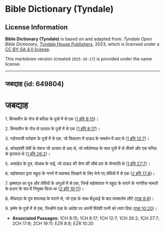# Bible Dictionary (Tyndale)

## License Information

**Bible Dictionary (Tyndale)** is based on and adapted from: _Tyndale Open Bible Dictionary_, [Tyndale House Publishers](https://tyndaleopenresources.com/), 2023, which is licensed under a [CC BY-SA 4.0 license](https://creativecommons.org/licenses/by-sa/4.0/legalcode.en).

This markdown version (created `2025-10-17`) is provided under the same license.



--------------------------------

## जबद्याह (id: 649804)

जबद्याह
=======

1\. बिन्यामीन के गोत्र से बरीआ के पुत्रों में से एक ([1 इति 8:15](https://ref.ly/1Chr8:15))।

2\. बिन्यामीन के गोत्र से एल्पाल के पुत्रों में से एक ([1 इति 8:17](https://ref.ly/1Chr8:17))।

3\. गदोरवासी यरोहाम के पुत्रों में से एक, जो सिकलग में दाऊद के समर्थन में आए थे ([1 इति 12:7](https://ref.ly/1Chr12:7))।

4\. कोरहवंशी लेवी के वंशज जो आसाप से आए थे, जो मशेलेम्याह के सात पुत्रों में से तीसरे और एक मन्दिर के द्वारपाल थे ([1 इति 26:2](https://ref.ly/1Chr26:2))।

5\. असाहेल के पुत्र, योआब के भाई, जो दाऊद की सेना की चौथे दल के सेनापति थे ([1 इति 27:7](https://ref.ly/1Chr27:7))।

6\. यहोशापात द्वारा यहूदा के नगरों में व्यवस्था सिखाने के लिए भेजे गए लेवियों में से एक ([2 इति 17:8](https://ref.ly/2Chr17:8))।

7\. इश्माएल का पुत्र और लेवियों के अगुओं में से एक, जिन्हें यहोशापात ने यहूदा के घराने के नागरिक मामलों के प्रधान के रूप में नियुक्त किया था ([2 इति 19:11](https://ref.ly/2Chr19:11))।

8\. मीकाएल के पुत्र शपत्याह के घराने से, जो एज्रा के साथ बँधुआई के बाद यरूशलेम लौटे ([एज्रा 8:8](https://ref.ly/Ezra8:8))।

9\. इम्मेर के पुत्रों में से एक, जिन्होंने एज्रा के आदेश पर अपनी विदेशी पत्नी को त्याग दिया ([एज्रा 10:20](https://ref.ly/Ezra10:20))।

* **Associated Passages:** 1CH 8:15; 1CH 8:17; 1CH 12:7; 1CH 26:2; 1CH 27:7; 2CH 17:8; 2CH 19:11; EZR 8:8; EZR 10:20

